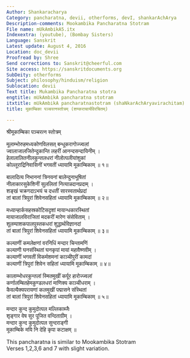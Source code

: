 ```yaml
---
Author: Shankaracharya
Category: pancharatna, devii, otherforms, devI, shankarAchArya
Description-comments: Mookambika Pancharatna Stotram
File name: mUkAmbikA5.itx
Indexextra: (youtube), (Bombay Sisters)
Language: Sanskrit
Latest update: August 4, 2016
Location: doc_devii
Proofread by: Shree
Send corrections to: Sanskrit@cheerful.com
Site access: https://sanskritdocuments.org
SubDeity: otherforms
Subject: philosophy/hinduism/religion
Sublocation: devii
Text title: Mukambika Pancharatna stotra
engtitle: mUkAmbikA pancharatna stotram
itxtitle: mUkAmbikA pancharatnastotram (shaNkarAchAryavirachitam)
title: मूकाम्बिका पञ्चरत्नस्तोत्रम् (शण्कराचार्यविरचितम्)

---
```

  
 श्रीमूकाम्बिका पञ्चरत्न स्तोत्रम्   
  
मूलाम्भोरुहमध्यकोणविलसत् बन्धूकरागोज्ज्वलां  
ज्वालाजालजितेन्दुकान्ति लहरीं आनन्दसन्दायिनीम् ।  
हेलालालितनीलकुन्तलधरां नीलोत्पलीयांशुकां  
कोल्लूराद्रिनिवासिनीं भगवतीं ध्यायामि मूकाम्बिकाम् ॥ १॥  
  
बालादित्य निभाननां त्रिनयनां बालेन्दुनाभूषितां  
नीलाकारसुकेशिनीं सुललितां नित्यान्नदानप्रदाम् ।  
शङ्खं चक्रगदाऽभयं च दधतीं सारस्वतार्थप्रदां  
तां बालां त्रिपुरां शिवेनसहितां ध्यायामि मूकाम्बिकाम् ॥ २॥  
  
मध्यान्हार्कसहस्रकोटिसदृशां मायान्धकारस्थितां  
मायाजालविराजितां मदकरीं मारेण संसेविताम् ।  
शूलम्पाशकपालपुस्तकधरां शुद्धार्थविज्ञानदां  
तां बालां त्रिपुरां शिवेनसहितां ध्यायामि मूकाम्बिकाम् ॥ ३॥  
  
कल्याणीं कमलेक्षणां वरनिधिं मन्दार चिन्तामणिं  
कल्याणी घनसंस्थितां घनकृपां मायां महावैष्णवीम् ।  
कल्याणीं भगवतीं विकर्मशमनां काञ्चीपुरीं कामदां  
कल्याणीं त्रिपुरां शिवेन सहितां ध्यायामि मूकाम्बिकाम् ॥ ४॥  
  
कालाम्भोधरकुन्तलां स्मितमुखीं कर्पूर हारोज्ज्वलां  
कर्णालम्बितहेमकुण्डलधरां माणिक्य काञ्चीधराम् ।  
कैवल्यैक्यपरायणां कलमुखीं पद्मासने संस्थितां  
तां बालां त्रिपुरां शिवेनसहितां ध्यायामि मूकाम्बिकाम् ॥ ५॥  
  
मन्दार कुन्द कुमुदोत्पल मल्लिकाब्जैः  
      शृङ्गार वेष सुर पूजित वन्दिताग्रीम् ।  
मन्दार कुन्द कुमुदोत्पल सुन्दराङ्गी  
      मूकाम्बिके मयि नि देहि कृपा कटाक्षम् ॥  
  
  
This pancharatna is similar to Mookambika Stotram  
Verses 1,2,3,6 and 7 with slight variation.  
  
